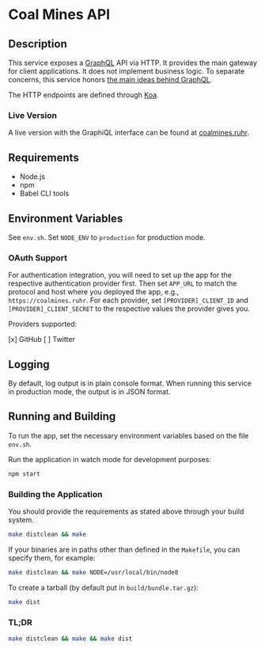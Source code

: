 # Coal Mines API

## Description
This service exposes a [GraphQL](http://facebook.github.io/graphql/) API via
HTTP. It provides the main gateway for client applications.
It does not implement business logic. To separate concerns, this service honors
[the main ideas behind GraphQL](http://graphql.org/learn/thinking-in-graphs/).

The HTTP endpoints are defined through [Koa](https://github.com/koajs/koa).

### Live Version
A live version with the GraphiQL interface can be found at
[coalmines.ruhr](https://coalmines.ruhr/graphiql).

## Requirements
- Node.js
- npm
- Babel CLI tools

## Environment Variables
See `env.sh`. Set `NODE_ENV` to `production` for production mode.

### OAuth Support
For authentication integration, you will need to set up the app for the
respective authentication provider first. Then set `APP_URL` to match the
protocol and host where you deployed the app, e.g., `https://coalmines.ruhr`.
For each provider, set `[PROVIDER]_CLIENT_ID` and `[PROVIDER]_CLIENT_SECRET` to
the respective values the provider gives you.

Providers supported:

[x] GitHub
[ ] Twitter

## Logging
By default, log output is in plain console format. When running this service in
production mode, the output is in JSON format.

## Running and Building
To run the app, set the necessary environment variables based on the file
`env.sh`.

Run the application in watch mode for development purposes:
```sh
npm start
```

### Building the Application
You should provide the requirements as stated above through your build system.
```sh
make distclean && make
```

If your binaries are in paths other than defined in the `Makefile`, you can
specify them, for example:
```sh
make distclean && make NODE=/usr/local/bin/node8
```

To create a tarball (by default put in `build/bundle.tar.gz`):
```sh
make dist
```

### TL;DR
```sh
make distclean && make && make dist
```
